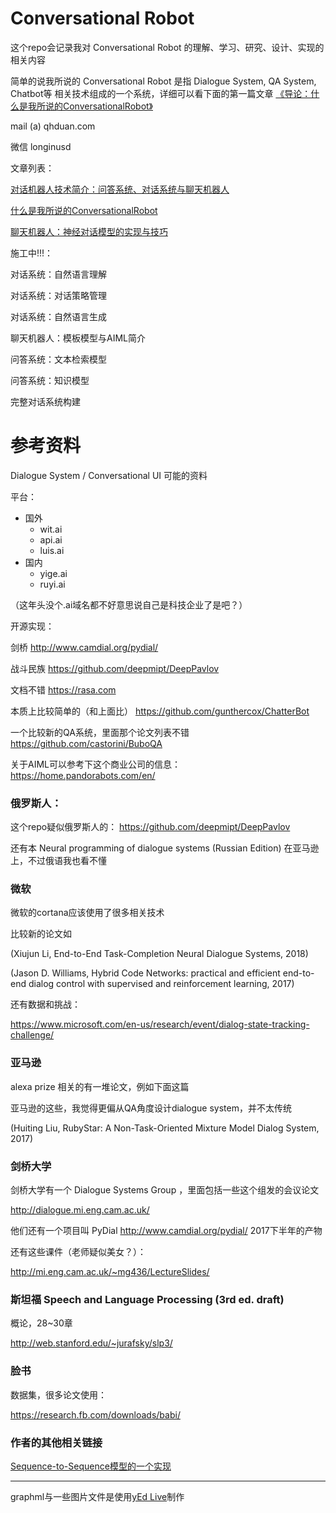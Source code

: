 
# Conversational Robot

这个repo会记录我对 Conversational Robot 的理解、学习、研究、设计、实现的相关内容

简单的说我所说的 Conversational Robot 是指 Dialogue System, QA System, Chatbot等
相关技术组成的一个系统，详细可以看下面的第一篇文章
[《导论：什么是我所说的ConversationalRobot》](/什么是我所说的ConversationalRobot)

mail (a) qhduan.com

微信 longinusd

文章列表：

[对话机器人技术简介：问答系统、对话系统与聊天机器人](/对话机器人技术简介：问答系统、对话系统与聊天机器人)

[什么是我所说的ConversationalRobot](/什么是我所说的ConversationalRobot)

[聊天机器人：神经对话模型的实现与技巧](/聊天机器人：神经对话模型的实现与技巧)

施工中!!!：

对话系统：自然语言理解

对话系统：对话策略管理

对话系统：自然语言生成

聊天机器人：模板模型与AIML简介

问答系统：文本检索模型

问答系统：知识模型

完整对话系统构建

# 参考资料

Dialogue System / Conversational UI 可能的资料

平台：

- 国外
    - wit.ai
    - api.ai
    - luis.ai
- 国内
    - yige.ai
    - ruyi.ai

（这年头没个.ai域名都不好意思说自己是科技企业了是吧？）

开源实现：

剑桥 http://www.camdial.org/pydial/

战斗民族 https://github.com/deepmipt/DeepPavlov

文档不错 https://rasa.com

本质上比较简单的（和上面比） https://github.com/gunthercox/ChatterBot

一个比较新的QA系统，里面那个论文列表不错 https://github.com/castorini/BuboQA

关于AIML可以参考下这个商业公司的信息：
https://home.pandorabots.com/en/

### 俄罗斯人：

这个repo疑似俄罗斯人的： https://github.com/deepmipt/DeepPavlov

还有本 Neural programming of dialogue systems (Russian Edition) 在亚马逊上，不过俄语我也看不懂

### 微软

微软的cortana应该使用了很多相关技术

比较新的论文如

(Xiujun Li, End-to-End Task-Completion Neural Dialogue Systems, 2018)

(Jason D. Williams, Hybrid Code Networks: practical and efficient end-to-end dialog control
with supervised and reinforcement learning, 2017)

还有数据和挑战：

https://www.microsoft.com/en-us/research/event/dialog-state-tracking-challenge/

### 亚马逊

alexa prize 相关的有一堆论文，例如下面这篇

亚马逊的这些，我觉得更偏从QA角度设计dialogue system，并不太传统

(Huiting Liu, RubyStar: A Non-Task-Oriented Mixture Model Dialog System, 2017)

### 剑桥大学

剑桥大学有一个 Dialogue Systems Group ，里面包括一些这个组发的会议论文

http://dialogue.mi.eng.cam.ac.uk/

他们还有一个项目叫 PyDial http://www.camdial.org/pydial/  2017下半年的产物

还有这些课件（老师疑似美女？）：

http://mi.eng.cam.ac.uk/~mg436/LectureSlides/

### 斯坦福 Speech and Language Processing (3rd ed. draft)

概论，28~30章

http://web.stanford.edu/~jurafsky/slp3/

### 脸书

数据集，很多论文使用：

https://research.fb.com/downloads/babi/

### 作者的其他相关链接

[Sequence-to-Sequence模型的一个实现](https://github.com/qhduan/just_another_seq2seq)


---

graphml与一些图片文件是使用[yEd Live](https://www.yworks.com/yed-live/)制作
